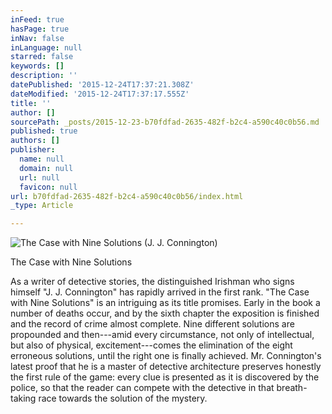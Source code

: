 ```yaml
---
inFeed: true
hasPage: true
inNav: false
inLanguage: null
starred: false
keywords: []
description: ''
datePublished: '2015-12-24T17:37:21.308Z'
dateModified: '2015-12-24T17:37:17.555Z'
title: ''
author: []
sourcePath: _posts/2015-12-23-b70fdfad-2635-482f-b2c4-a590c40c0b56.md
published: true
authors: []
publisher:
  name: null
  domain: null
  url: null
  favicon: null
url: b70fdfad-2635-482f-b2c4-a590c40c0b56/index.html
_type: Article

---
```

![The Case with Nine Solutions (J. J. Connington)](https://s3-us-west-2.amazonaws.com/the-grid-img/p/33b5ec3312aa394bd910e5eda8c078ecdc90a844.jpg)

The Case with Nine Solutions

As a writer of detective stories, the distinguished Irishman who signs himself "J. J. Connington" has rapidly arrived in the first rank. "The Case with Nine Solutions" is an intriguing as its title promises. Early in the book a number of deaths occur, and by the sixth chapter the exposition is finished and the record of crime almost complete. Nine different solutions are propounded and then---amid every circumstance, not only of intellectual, but also of physical, excitement---comes the elimination of the eight erroneous solutions, until the right one is finally achieved.
Mr. Connington's latest proof that he is a master of detective architecture preserves honestly the first rule of the game: every clue is presented as it is discovered by the police, so that the reader can compete with the detective in that breath-taking race towards the solution of the mystery.